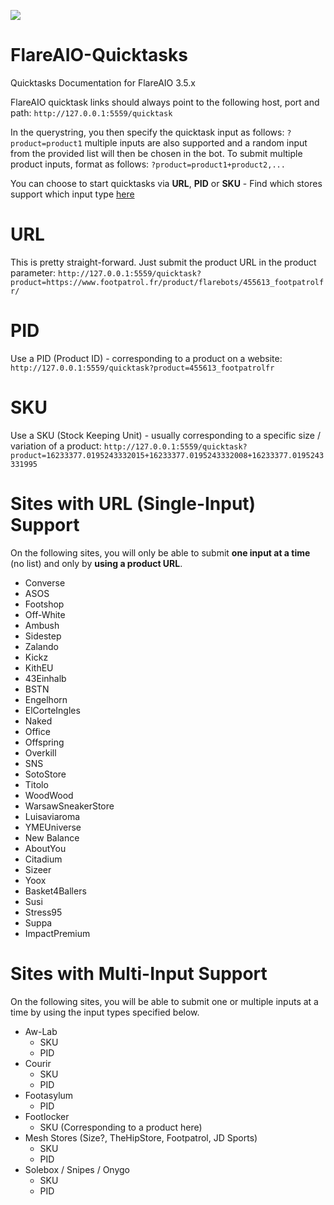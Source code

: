 ![](https://www.flarebots.com/images/logo.png)
# FlareAIO-Quicktasks
Quicktasks Documentation for FlareAIO 3.5.x

FlareAIO quicktask links should always point to the following host, port and path:  ```http://127.0.0.1:5559/quicktask```

In the querystring, you then specify the quicktask input as follows: ```?product=product1``` multiple inputs are also supported and a random input from the provided list will then be chosen in the bot. To submit multiple product inputs, format as follows: ```?product=product1+product2,...```

You can choose to start quicktasks via **URL**, **PID** or **SKU** - Find which stores support which input type [here](#sites-with-multi-input-support)

# URL
This is pretty straight-forward. Just submit the product URL in the product parameter:
```http://127.0.0.1:5559/quicktask?product=https://www.footpatrol.fr/product/flarebots/455613_footpatrolfr/```

# PID
Use a PID (Product ID) - corresponding to a product on a website:
```http://127.0.0.1:5559/quicktask?product=455613_footpatrolfr```

# SKU
Use a SKU (Stock Keeping Unit) - usually corresponding to a specific size / variation of a product:
```http://127.0.0.1:5559/quicktask?product=16233377.0195243332015+16233377.0195243332008+16233377.0195243331995```

# Sites with URL (Single-Input) Support
On the following sites, you will only be able to submit **one input at a time** (no list) and only by **using a product URL**.
- Converse
- ASOS
- Footshop
- Off-White
- Ambush
- Sidestep
- Zalando
- Kickz
- KithEU
- 43Einhalb
- BSTN
- Engelhorn
- ElCorteIngles
- Naked
- Office
- Offspring
- Overkill
- SNS
- SotoStore
- Titolo
- WoodWood
- WarsawSneakerStore
- Luisaviaroma
- YMEUniverse
- New Balance
- AboutYou
- Citadium
- Sizeer
- Yoox
- Basket4Ballers
- Susi
- Stress95
- Suppa
- ImpactPremium

# Sites with Multi-Input Support
On the following sites, you will be able to submit one or multiple inputs at a time by using the input types specified below.
- Aw-Lab
	- SKU
	- PID
- Courir
	- SKU 
	- PID
- Footasylum
	- PID
- Footlocker
	- SKU (Corresponding to a product here)
- Mesh Stores (Size?, TheHipStore, Footpatrol, JD Sports)
	- SKU
	- PID
- Solebox / Snipes / Onygo
	- SKU
	- PID
